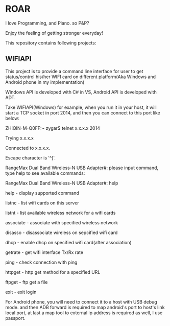 ROAR
====
I love Programming, and Piano. so P&P?

Enjoy the feeling of getting stronger everyday!

This repository contains following projects:


WIFIAPI
-----

This project is to provide a command line interface for user to get status/control his/her WIFI card on different platform(Aka Windows and Android phone in my implementation)

Windows API is developed with C# in VS, Android API is developed with ADT.

Take WIFIAPI(Windows) for example, when you run it in your host, it will start a TCP socket in port 2014, and then you can connect to this port like below:


ZHIQIN-M-Q0FF:~ zygar$ telnet x.x.x.x 2014


Trying x.x.x.x


Connected to x.x.x.x.


Escape character is '^]'.


RangeMax Dual Band Wireless-N USB Adapter#: please input command, type help to see available commands:


RangeMax Dual Band Wireless-N USB Adapter#: help


help       - display supported command


listnc      - list wifi cards on this server


listnt      - list available wireless network for a wifi cards


associate   - associate with specified wireless network


disasso     - disassociate wireless on sepcified wifi card


dhcp        - enable dhcp on specified wifi card(after association)


getrate     - get wifi interface Tx/Rx rate


ping        - check connection with ping


httpget     - http get method for a specified URL


ftpget      - ftp get a file


exit        - exit login



For Android phone, you will need to connect it to a host with USB debug mode. and then ADB forward is required to map android's port to host's link local port, at last a map tool to external ip address is required as well, I use passport.



